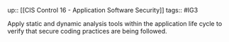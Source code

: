 up:: [[CIS Control 16 - Application Software Security]]
tags:: #IG3

Apply static and dynamic analysis tools within the application life cycle to verify that secure coding practices are being followed.